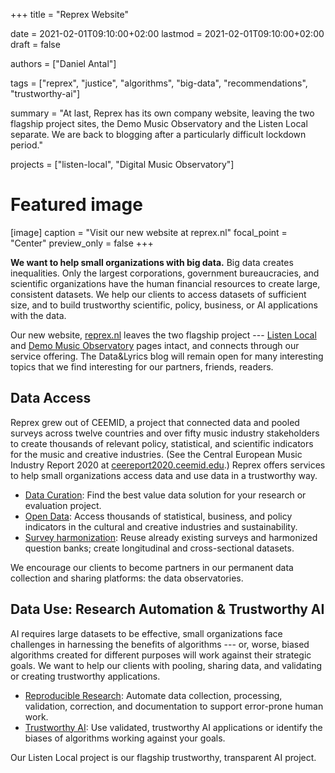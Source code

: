 +++
title = "Reprex Website"

date = 2021-02-01T09:10:00+02:00
lastmod = 2021-02-01T09:10:00+02:00
draft = false

authors = ["Daniel Antal"]

tags = ["reprex", "justice", "algorithms", "big-data", 
"recommendations", "trustworthy-ai"]

summary = "At last, Reprex has its own company website, leaving the two flagship project sites, the Demo Music Observatory and the Listen Local separate.   We are back to blogging after a particularly difficult lockdown period."

projects = ["listen-local", "Digital Music Observatory"]

# Featured image
[image]
  caption = "Visit our new website at reprex.nl"
  focal_point = "Center"
  preview_only = false
+++

**We want to help small organizations with big data.** Big data creates inequalities. Only the largest corporations, government bureaucracies, and scientific organizations have the human financial resources to create large, consistent datasets. We help our clients to access datasets of sufficient size, and to build trustworthy scientific, policy, business, or AI applications with the data. 

Our new website, [reprex.nl](https://reprex.nl/) leaves the two flagship project --- [Listen Local](https://listenlocal.community/index.html) and [Demo Music Observatory](https://music.dataobservatory.eu/) pages intact, and connects through our service offering. The Data&Lyrics blog will remain open for many interesting topics that we find interesting for our partners, friends, readers.

## Data Access
Reprex grew out of CEEMID, a project that connected data and pooled surveys across twelve countries and over fifty music industry stakeholders to create thousands of relevant policy, statistical, and scientific indicators for the music and creative industries. (See the Central European Music Industry Report 2020 at [ceereport2020.ceemid.edu](https://ceereport2020.ceemid.edu).) Reprex offers services to help small organizations access data and use data in a trustworthy way. 

-	[Data Curation](https://reprex.nl/service/data-curation/): Find the best value data solution for your research or evaluation project.
-	[Open Data](https://reprex.nl/service/open-data/): Access thousands of statistical, business, and policy indicators in the cultural and creative industries and sustainability.
-	[Survey harmonization](https://reprex.nl/software/retroharmonize/): Reuse already existing surveys and harmonized question banks; create longitudinal and cross-sectional datasets.

We encourage our clients to become partners in our permanent data collection and sharing platforms: the data observatories.

## Data Use: Research Automation & Trustworthy AI

AI requires large datasets to be effective, small organizations face challenges in harnessing the benefits of algorithms --- or, worse, biased algorithms created for different purposes will work against their strategic goals. We want to help our clients with pooling, sharing data, and validating or creating trustworthy applications.
 
-	[Reproducible Research](https://reprex.nl/service/research/): Automate data collection, processing, validation, correction, and documentation to support error-prone human work.
-	[Trustworthy AI](https://reprex.nl/service/trustworthy-ai/): Use validated, trustworthy AI applications or identify the biases of algorithms working against your goals.

Our Listen Local project is our flagship trustworthy, transparent AI project.